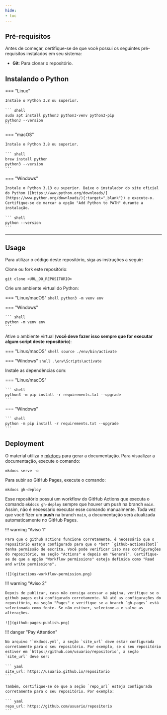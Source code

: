 ```yaml
---
hide:
- toc
---
```


## Pré-requisitos

Antes de começar, certifique-se de que você possui os seguintes pré-requisitos instalados em seu sistema:

- **Git**: Para clonar o repositório.

## Instalando o Python

=== "Linux"

    Instale o Python 3.8 ou superior.

    ``` shell
    sudo apt install python3 python3-venv python3-pip
    python3 --version
    ```

=== "macOS"

    Instale o Python 3.8 ou superior.

    ``` shell
    brew install python
    python3 --version
    ```

=== "Windows"

    Instale o Python 3.13 ou superior. Baixe o instalador do site oficial do Python ([https://www.python.org/downloads/](https://www.python.org/downloads/){:target="_blank"}) e execute-o. Certifique-se de marcar a opção "Add Python to PATH" durante a instalação.

    ``` shell
    python --version
    ```

---

## Usage

Para utilizar o código deste repositório, siga as instruções a seguir:

Clone ou fork este repositório:

``` shell
git clone <URL_DO_REPOSITORIO>
```

Crie um ambiente virtual do Python:

=== "Linux/macOS"
    ``` shell
    python3 -m venv env
    ```

=== "Windows"

    ``` shell
    python -m venv env
    ```

Ative o ambiente virtual (**você deve fazer isso sempre que for executar algum script deste repositório**):

=== "Linux/macOS"
    ``` shell
    source ./env/bin/activate
    ```

=== "Windows"
    ``` shell
    .\env\Scripts\activate
    ```

Instale as dependências com:

=== "Linux/macOS"

    ``` shell
    python3 -m pip install -r requirements.txt --upgrade
    ```

=== "Windows"

    ``` shell
    python -m pip install -r requirements.txt --upgrade
    ```

## Deployment

O material utiliza o [mkdocs](https://www.mkdocs.org/) para gerar a documentação. Para visualizar a documentação, execute o comando:

``` shell
mkdocs serve -o
```

Para subir ao GitHub Pages, execute o comando:

``` shell
mkdocs gh-deploy
```

Esse repositório possui um workflow do GitHub Actions que executa o comando `mkdocs gh-deploy` sempre que houver um push na branch `main`. Assim, não é necessário executar esse comando manualmente. Toda vez que você fizer um **push** na branch `main`, a documentação será atualizada automaticamente no GitHub Pages.

!!! warning "Aviso 1"

    Para que o github actions funcione corretamente, é necessário que o repositório esteja configurado para que o *bot* `github-actions[bot]` tenha permissão de escrita. Você pode verificar isso nas configurações do repositório, na seção "Actions" e depois em "General". Certifique-se de que a opção "Workflow permissions" esteja definida como "Read and write permissions".

    ![](gitactions-workflow-permission.png)

!!! warning "Aviso 2"

    Depois de publicar, caso não consiga acessar a página, verifique se o github pages está configurado corretamente. Vá até as configurações do repositório, na seção "Pages" e verifique se a branch `gh-pages` está selecionada como fonte. Se não estiver, selecione-a e salve as alterações.
    
    ![](github-pages-publish.png)

!!! danger "Pay Attention"

    No arquivo '`mkdocs.yml`, a seção `site_url` deve estar configurada corretamente para o seu repositório. Por exemplo, se o seu repositório estiver em `https://github.com/usuario/repositorio`, a seção `site_url` deve ser:

    ``` yaml
    site_url: https://usuario.github.io/repositorio
    ```

    Também, certifique-se de que a seção `repo_url` esteja configurada corretamente para o seu repositório. Por exemplo:

    ``` yaml
    repo_url: https://github.com/usuario/repositorio
    ```